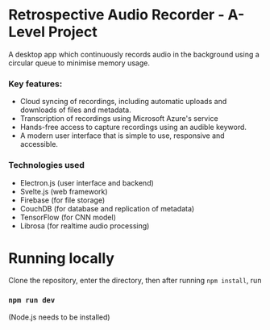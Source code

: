 # Retrospective Audio Recorder - A-Level Project

A desktop app which continuously records audio in the background using a circular queue to minimise memory usage. 

### Key features:
* Cloud syncing of recordings, including automatic uploads and downloads of files and metadata. 
* Transcription of recordings using Microsoft Azure's service
* Hands-free access to capture recordings using an audible keyword.
* A modern user interface that is simple to use, responsive and accessible.
### Technologies used
* Electron.js (user interface and backend)
* Svelte.js (web framework)
* Firebase (for file storage)
* CouchDB (for database and replication of metadata)
* TensorFlow (for CNN model)
* Librosa (for realtime audio processing)
# Running locally
Clone the repository, enter the directory, then after running `npm install`, run
### `npm run dev`
(Node.js  needs to be installed)

